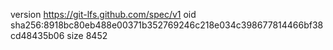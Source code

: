 version https://git-lfs.github.com/spec/v1
oid sha256:8918bc80eb488e00371b352769246c218e034c398677814466bf38cd48435b06
size 8452
